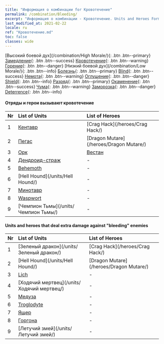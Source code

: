 ```yaml
---
title: "Информация о комбинации for Кровотечение"
permalink: /combination/Bleeding/
excerpt: "Информация о комбинации - Кровотечение. Units and Heroes Formation."
last_modified_at: 2021-02-22
locale: ru
ref: "Кровотечение.md"
toc: false
classes: wide
---
```


  [Высокий боевой дух](/combination/High Morale/){: .btn .btn--primary} [Замедление](/combination/Slow/){: .btn .btn--success} [Кровотечение](/combination/Bleeding/){: .btn .btn--warning} [Горение](/combination/Burning/){: .btn .btn--danger} [Низкий боевой дух](/combination/Low Morale/){: .btn .btn--info} [Болезнь](/combination/Disease/){: .btn .btn--primary} [Blind](/combination/Blind/){: .btn .btn--success} [Немота](/combination/Silence/){: .btn .btn--warning} [Оглушение](/combination/Stun/){: .btn .btn--danger} [Shield](/combination/Shield/){: .btn .btn--info} [Разряд](/combination/Static/){: .btn .btn--primary} [Окаменение](/combination/Petrify/){: .btn .btn--success} [Чума](/combination/Plague/){: .btn .btn--warning} [Заморозка](/combination/Freeze/){: .btn .btn--danger} [Deterrence](/combination/Deterrence/){: .btn .btn--info} 


#### Отряды и герои вызывают кровотечение

  | Nr |  List of Units  | List of Heroes | 
  |:---|:----------------|:---------------| 
  | 1 | [Кентавр](/units/Кентавр/) | [Crag Hack](/heroes/Crag Hack/) |
  | 2 | [Пегас](/units/Пегас/) | [Dragon Mutare](/heroes/Dragon Mutare/) |
  | 3 | [Орк](/units/Орк/) | [Вестан](/heroes/Вестан/) |
  | 4 | [Дендроид-страж](/units/Дендроид-страж/) | - |
  | 5 | [Behemoth](/units/Behemoth/) | - |
  | 6 | [Hell Hound](/units/Hell Hound/) | - |
  | 7 | [Минотавр](/units/Минотавр/) | - |
  | 8 | [Waspwort](/units/Waspwort/) | - |
  | 9 | [Чемпион Тьмы](/units/Чемпион Тьмы/) | - |


#### Units and heroes that deal extra damage against \"bleeding\" enemies

  | Nr |  List of Units  | List of Heroes | 
  |:---|:----------------|:---------------| 
  | 1 | [Зеленый дракон](/units/Зеленый дракон/) | [Crag Hack](/heroes/Crag Hack/) |
  | 2 | [Hell Hound](/units/Hell Hound/) | [Dragon Mutare](/heroes/Dragon Mutare/) |
  | 3 | [Lich](/units/Lich/) | - |
  | 4 | [Ходячий мертвец](/units/Ходячий мертвец/) | - |
  | 5 | [Медуза](/units/Медуза/) | - |
  | 6 | [Troglodyte](/units/Troglodyte/) | - |
  | 7 | [Ящер](/units/Ящер/) | - |
  | 8 | [Горгона](/units/Горгона/) | - |
  | 9 | [Летучий змей](/units/Летучий змей/) | - |
